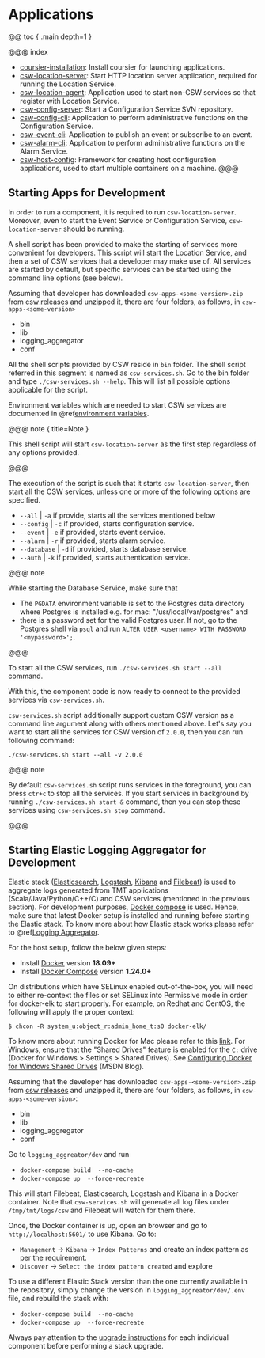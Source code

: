 # Applications

@@ toc { .main depth=1 }

@@@ index
* [coursier-installation](../apps/csinstallation.md): Install coursier for launching applications.
* [csw-location-server](../apps/cswlocationserver.md): Start HTTP location server application, required for running the Location Service.
* [csw-location-agent](../apps/cswlocationagent.md): Application used to start non-CSW services so that register with Location Service.
* [csw-config-server](../apps/cswonfigserverapp.md): Start a Configuration Service SVN repository.
* [csw-config-cli](../apps/cswconfigcli.md): Application to perform administrative functions on the Configuration Service.
* [csw-event-cli](../apps/csweventcli.md): Application to publish an event or subscribe to an event.
* [csw-alarm-cli](../apps/cswalarmcli.md): Application to perform administrative functions on the Alarm Service.
* [csw-host-config](../apps/hostconfig.md): Framework for creating host configuration applications, used to start multiple containers on a machine.
@@@

## Starting Apps for Development

In order to run a component, it is required to run `csw-location-server`. Moreover, even to start the Event Service or Configuration Service,
`csw-location-server` should be running.

A shell script has been provided to make the starting of services more convenient for developers.  This script will start the Location Service,
and then a set of CSW services that a developer may make use of.  All services are started by default, but specific services can be started
using the command line options (see below). 

Assuming that developer has downloaded `csw-apps-<some-version>.zip` from [csw releases](https://github.com/tmtsoftware/csw/releases)
and unzipped it, there are four folders, as follows, in `csw-apps-<some-version>`

* bin
* lib
* logging_aggregator
* conf

All the shell scripts provided by CSW reside in `bin` folder. The shell script referred in this segment is named as `csw-services.sh`.
Go to the bin folder and type `./csw-services.sh --help`. This will list all possible options applicable for the script.

Environment variables which are needed to start CSW services are documented in @ref[environment variables](../deployment/env-vars.md).

@@@ note { title=Note }

This shell script will start `csw-location-server` as the first step regardless of any options provided. 

@@@

The execution of the script is such that it starts `csw-location-server`, then start all the CSW services, unless
one or more of the following options are specified.

* `--all` | `-a` if provide, starts all the services mentioned below
* `--config` | `-c` if provided, starts configuration service.
* `--event` | `-e` if provided, starts event service. 
* `--alarm` | `-r` if provided, starts alarm service.
* `--database` | `-d` if provided, starts database service.
* `--auth` | `-k` if provided, starts authentication service.

@@@ note

While starting the Database Service, make sure that
 
 * The `PGDATA` environment variable is set to the Postgres data directory where Postgres is installed e.g. for mac: "/usr/local/var/postgres" and
 * there is a password set for the valid Postgres user. If not, go to the Postgres shell via `psql` and run `ALTER USER <username> WITH PASSWORD '<mypassword>';`.

@@@

To start all the CSW services, run `./csw-services.sh start --all` command. 

With this, the component code is now ready to connect to the provided services via `csw-services.sh`.   

`csw-services.sh` script additionally support custom CSW version as a command line argument along with others mentioned above.
Let's say you want to start all the services for CSW version of `2.0.0`, then you can run following command:

```
./csw-services.sh start --all -v 2.0.0
```

@@@ note

By default `csw-services.sh` script runs services in the foreground, you can press `ctr+c` to stop all the services.
If you start services in background by running `./csw-services.sh start &` command, then you can stop these services using `csw-services.sh stop` command.

@@@


## Starting Elastic Logging Aggregator for Development

Elastic stack ([Elasticsearch](https://www.elastic.co/guide/en/elasticsearch/reference/current/index.html),
           [Logstash](https://www.elastic.co/guide/en/logstash/current/index.html),
           [Kibana](https://www.elastic.co/guide/en/kibana/current/index.html) and 
           [Filebeat](https://www.elastic.co/guide/en/beats/filebeat/current/index.html)) is used to aggregate logs generated from TMT applications (Scala/Java/Python/C++/C) and
CSW services (mentioned in the previous section). For development purposes, [Docker compose](https://docs.docker.com/compose/) is used. Hence, make sure that latest
Docker setup is installed and running before starting the Elastic stack. To know more about how Elastic stack works please refer to @ref[Logging Aggregator](logging_aggregator.md).

For the host setup, follow the below given steps:

* Install [Docker](https://www.docker.com/products/container-runtime) version **18.09+**
* Install [Docker Compose](https://docs.docker.com/compose/install/) version **1.24.0+**

On distributions which have SELinux enabled out-of-the-box, you will need to either re-context the files or set SELinux
into Permissive mode in order for docker-elk to start properly. For example, on Redhat and CentOS, the following will
apply the proper context:

```console
$ chcon -R system_u:object_r:admin_home_t:s0 docker-elk/
```
To know more about running Docker for Mac please refer to this [link](https://docs.docker.com/docker-for-mac/). For Windows, ensure that the
"Shared Drives" feature is enabled for the `C:` drive (Docker for Windows > Settings > Shared Drives).
See [Configuring Docker for Windows Shared Drives](https://docs.microsoft.com/en-us/archive/blogs/stevelasker/configuring-docker-for-windows-volumes) (MSDN Blog).

Assuming that the developer has downloaded `csw-apps-<some-version>.zip` from [csw releases](https://github.com/tmtsoftware/csw/releases)
and unzipped it, there are four folders, as follows, in `csw-apps-<some-version>`:

* bin
* lib
* logging_aggregator
* conf

Go to `logging_aggreator/dev` and run

* `docker-compose build  --no-cache`
* `docker-compose up  --force-recreate`

This will start Filebeat, Elasticsearch, Logstash and Kibana in a Docker container. Note that `csw-services.sh` will generate all log files under 
`/tmp/tmt/logs/csw` and Filebeat will watch for them there.

Once, the Docker container is up, open an browser and go to `http://localhost:5601/` to use Kibana. Go to:

* `Management` -> `Kibana` ->  `Index Patterns` and create an index pattern as per the requirement.
* `Discover` -> `Select the index pattern created` and explore

To use a different Elastic Stack version than the one currently available in the repository, simply change the version in `logging_aggreator/dev/.env`
file, and rebuild the stack with:

* `docker-compose build  --no-cache`
* `docker-compose up  --force-recreate`

Always pay attention to the [upgrade instructions](https://www.elastic.co/guide/en/elasticsearch/reference/current/setup-upgrade.html)
for each individual component before performing a stack upgrade.


